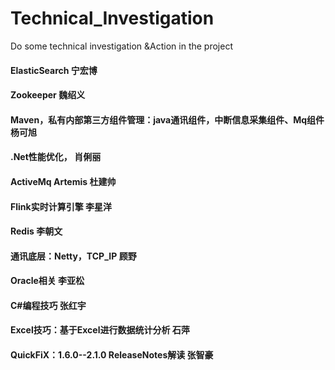 # Technical_Investigation
Do some technical investigation &amp;Action in the project 
#### ElasticSearch                                                        宁宏博
#### Zookeeper                                                            魏绍义
#### Maven，私有内部第三方组件管理：java通讯组件，中断信息采集组件、Mq组件    杨可旭
#### .Net性能优化，                                                        肖俐丽
#### ActiveMq Artemis                                                     杜建帅
#### Flink实时计算引擎                                                     李星洋
#### Redis                                                                李朝文
#### 通讯底层：Netty，TCP_IP                                               顾野
#### Oracle相关                                                           李亚松
#### C#编程技巧                                                            张红宇
#### Excel技巧：基于Excel进行数据统计分析                                   石萍
#### QuickFiX：1.6.0--2.1.0 ReleaseNotes解读                               张智豪
